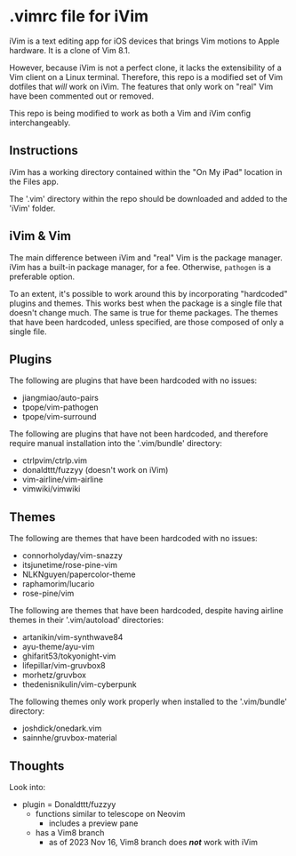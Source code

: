 # .vimrc file for iVim

iVim is a text editing app for iOS devices that brings Vim motions to Apple hardware. It is a clone of Vim 8.1.

However, because iVim is not a perfect clone, it lacks the extensibility of a Vim client on a Linux terminal. Therefore, this repo is a modified set of Vim dotfiles that *will* work on iVim. The features that only work on "real" Vim have been commented out or removed.

This repo is being modified to work as both a Vim and iVim config interchangeably.

## Instructions

iVim has a working directory contained within the "On My iPad" location in the Files app.

The '.vim' directory within the repo should be downloaded and added to the 'iVim' folder.

## iVim & Vim

The main difference between iVim and "real" Vim is the package manager. iVim has a built-in package manager, for a fee. Otherwise, `pathogen` is a preferable option.

To an extent, it's possible to work around this by incorporating "hardcoded" plugins and themes. This works best when the package is a single file that doesn't change much. The same is true for theme packages. The themes that have been hardcoded, unless specified, are those composed of only a single file.

## Plugins

The following are plugins that have been hardcoded with no issues:
- jiangmiao/auto-pairs
- tpope/vim-pathogen
- tpope/vim-surround

The following are plugins that have not been hardcoded, and therefore require manual installation into the '.vim/bundle' directory:
- ctrlpvim/ctrlp.vim
- donaldttt/fuzzyy (doesn't work on iVim)
- vim-airline/vim-airline
- vimwiki/vimwiki

## Themes

The following are themes that have been hardcoded with no issues:
- connorholyday/vim-snazzy
- itsjunetime/rose-pine-vim
- NLKNguyen/papercolor-theme
- raphamorim/lucario
- rose-pine/vim

The following are themes that have been hardcoded, despite having airline themes in their '.vim/autoload' directories:
- artanikin/vim-synthwave84
- ayu-theme/ayu-vim
- ghifarit53/tokyonight-vim
- lifepillar/vim-gruvbox8
- morhetz/gruvbox
- thedenisnikulin/vim-cyberpunk

The following themes only work properly when installed to the '.vim/bundle' directory:
- joshdick/onedark.vim
- sainnhe/gruvbox-material

## Thoughts

Look into:
- plugin = Donaldttt/fuzzyy
    - functions similar to telescope on Neovim
        - includes a preview pane
    - has a Vim8 branch
        - as of 2023 Nov 16, Vim8 branch does ***not*** work with iVim
